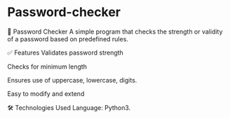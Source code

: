 # Password-checker
🔐 Password Checker
A simple program that checks the strength or validity of a password based on predefined rules.

✅ Features
Validates password strength

Checks for minimum length

Ensures use of uppercase, lowercase, digits.

Easy to modify and extend

🛠️ Technologies Used
Language: Python3.
